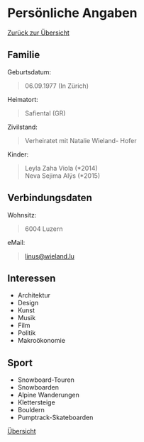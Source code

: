 # <a name="1"></a>Persönliche Angaben

[Zurück zur Übersicht](README.md)

<div class="page"/>

## Familie

Geburtsdatum:
> 06.09.1977 (In Zürich)

Heimatort:
> Safiental (GR)

Zivilstand:
> Verheiratet mit Natalie Wieland- Hofer

Kinder:
> Leyla Zaha Viola (\*2014)  
Neva Sejima Alÿs (\*2015)


## Verbindungsdaten

Wohnsitz:
> 6004 Luzern

eMail:
> [linus@wieland.lu](mailto:linus@wieland.lu)

## Interessen

* Architektur
* Design
* Kunst
* Musik
* Film
* Politik
* Makroökonomie

## Sport

* Snowboard-Touren
* Snowboarden
* Alpine Wanderungen
* Klettersteige
* Bouldern
* Pumptrack-Skateboarden

<div class="page"/>

[Übersicht](README.md)
